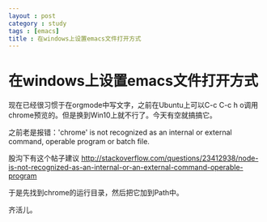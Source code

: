 ```yaml
---
layout : post
category : study
tags : [emacs]
title : 在windows上设置emacs文件打开方式
---
```


# 在windows上设置emacs文件打开方式<a id="sec-3" name="sec-3"></a>

现在已经很习惯于在orgmode中写文字，之前在Ubuntu上可以C-c C-c h o调用chrome预览的。但是换到Win10上就不行了。今天有空就搞搞它。

之前老是报错：'chrome' is not recognized as an internal or external command, operable program or batch file.

股沟下有这个帖子建议 <http://stackoverflow.com/questions/23412938/node-is-not-recognized-as-an-internal-or-an-external-command-operable-program>

于是先找到chrome的运行目录，然后把它加到Path中。

齐活儿。
